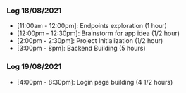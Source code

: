 ### Log 18/08/2021

- [11:00am - 12:00pm]: Endpoints exploration (1 hour)
- [12:00pm - 12:30pm]: Brainstorm for app idea (1/2 hour)
- [2:00pm - 2:30pm]: Project Initialization (1/2 hour)
- [3:00pm - 8pm]: Backend Building (5 hours)

### Log 19/08/2021

- [4:00pm - 8:30pm]: Login page building (4 1/2 hours)
